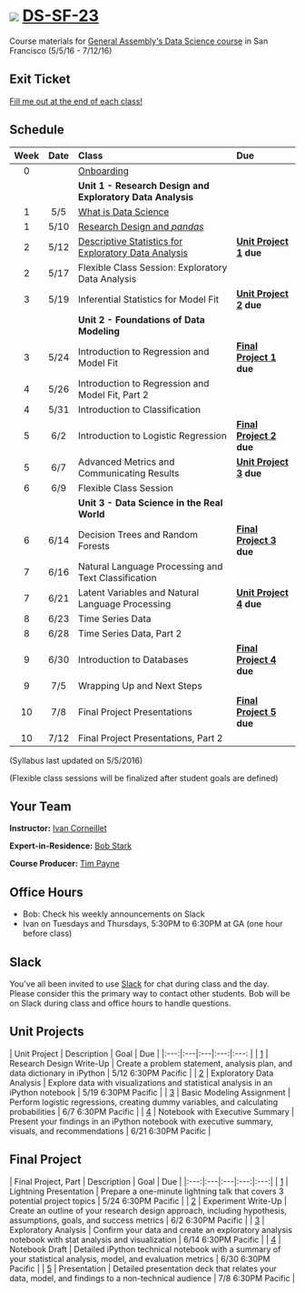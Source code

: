 # ![](https://ga-dash.s3.amazonaws.com/production/assets/logo-9f88ae6c9c3871690e33280fcf557f33.png) [DS-SF-23](https://github.com/ga-students/DS-SF-23)

Course materials for [General Assembly's Data Science course](https://generalassemb.ly/education/data-science/san-francisco) in San Francisco (5/5/16 - 7/12/16)

## Exit Ticket

[Fill me out at the end of each class!](http://tiny.cc/ds-sf-23)

## Schedule

| Week | Date | Class | Due |
|:---:|:---:|:---|:---|
| 0 | | [Onboarding](./onboarding) | |
| | | **Unit 1 - Research Design and Exploratory Data Analysis** |
| 1 | 5/5 | [What is Data Science](./classes/01) | |
| 1 | 5/10 | [Research Design and _pandas_](./classes/02) | |
| 2 | 5/12 | [Descriptive Statistics for Exploratory Data Analysis](./classes/03) | **[Unit Project 1](./unit-projects/1) due** |
| 2 | 5/17 | Flexible Class Session: Exploratory Data Analysis | |
| 3 | 5/19 | Inferential Statistics for Model Fit | **[Unit Project 2](./unit-projects/2) due** |
| | | **Unit 2 - Foundations of Data Modeling** | |
| 3 | 5/24 | Introduction to Regression and Model Fit | **[Final Project 1](./final-project/1) due** |
| 4 | 5/26 | Introduction to Regression and Model Fit, Part 2 | |
| 4 | 5/31 | Introduction to Classification | |
| 5 | 6/2 | Introduction to Logistic Regression | **[Final Project 2](./final-project/2) due** |
| 5 | 6/7 | Advanced Metrics and Communicating Results | **[Unit Project 3](./unit-projects/3) due** |
| 6 | 6/9 | Flexible Class Session | |
| | | **Unit 3 - Data Science in the Real World** | |
| 6 | 6/14 | Decision Trees and Random Forests | **[Final Project 3](./final-project/3) due** |
| 7 | 6/16 | Natural Language Processing and Text Classification | |
| 7 | 6/21 | Latent Variables and Natural Language Processing | **[Unit Project 4](./unit-projects/4) due** |
| 8 | 6/23 | Time Series Data | |
| 8 | 6/28 | Time Series Data, Part 2 | |
| 9 | 6/30 | Introduction to Databases | **[Final Project 4](./final-project/4) due** |
| 9 | 7/5 | Wrapping Up and Next Steps | |
| 10 | 7/8 | Final Project Presentations | **[Final Project 5](./final-project/5) due** |
| 10 | 7/12 | Final Project Presentations, Part 2 | |

(Syllabus last updated on 5/5/2016)

(Flexible class sessions will be finalized after student goals are defined)

## Your Team

**Instructor:** [Ivan Corneillet](mailto:ivan+GA@paspeur.com)

**Expert-in-Residence:** [Bob Stark](mailto:bobness@gmail.com)

**Course Producer:** [Tim Payne](mailto:timothy.payne@generalassemb.ly)

## Office Hours

- Bob: Check his weekly announcements on Slack
- Ivan on Tuesdays and Thursdays, 5:30PM to 6:30PM at GA (one hour before class)

## Slack

You've all been invited to use [Slack](https://ds-sf-23.slack.com) for chat during class and the day.  Please consider this the primary way to contact other students.  Bob will be on Slack during class and office hours to handle questions.

## Unit Projects

| Unit Project | Description | Goal | Due |
|:---:|:---|:---|:---:|:---: |
| [1](./unit-projects/1) | Research Design Write-Up | Create a problem statement, analysis plan, and data dictionary in iPython | 5/12 6:30PM Pacific |
| [2](./unit-projects/2) | Exploratory Data Analysis | Explore data with visualizations and statistical analysis in an iPython notebook | 5/19 6:30PM Pacific |
| [3](./unit-projects/3) | Basic Modeling Assignment | Perform logistic regressions, creating dummy variables, and calculating probabilities | 6/7 6:30PM Pacific |
| [4](./unit-projects/4) | Notebook with Executive Summary | Present your findings in an iPython notebook with executive summary, visuals, and recommendations | 6/21 6:30PM Pacific |

## Final Project

| Final Project, Part | Description | Goal | Due |
|:---:|:---|:---|:---:|:---:|
| [1](./final-project/1) | Lightning Presentation | Prepare a one-minute lightning talk that covers 3 potential project topics | 5/24 6:30PM Pacific |
| [2](./final-project/2) | Experiment Write-Up | Create an outline of your research design approach, including hypothesis, assumptions, goals, and success metrics | 6/2 6:30PM Pacific |
| [3](./final-project/3) | Exploratory Analysis | Confirm your data and create an exploratory analysis notebook with stat analysis and visualization | 6/14 6:30PM Pacific |
| [4](./final-project/4) | Notebook Draft | Detailed iPython technical notebook with a summary of your statistical analysis, model, and evaluation metrics | 6/30 6:30PM Pacific |
| [5](./final-project/5) | Presentation | Detailed presentation deck that relates your data, model, and findings to a non-technical audience | 7/8 6:30PM Pacific |
